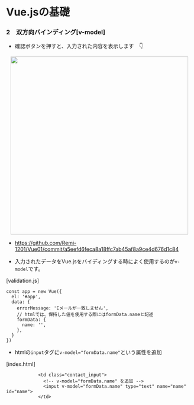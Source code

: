 # Vue.jsの基礎

### 2　双方向バインディング[v-model]

- 確認ボタンを押すと、入力された内容を表示します　👇
<div align="center"><img width="480" src="https://t.gyazo.com/teams/diveintocode/6b0d5ea68bc8be820af3da4b2a159bb0.gif"></div>

- https://github.com/Remi-1201/Vue01/commit/a5eefd6feca8a18ffc7ab45af8a9ce4d676d1c84

- 入力されたデータをVue.jsをバイディングする時によく使用するのが`v-model`です。

[validation.js]
```
const app = new Vue({ 
  el: '#app',
  data: {
    errorMessage: 'Eメールが一致しません',
    // htmlでは、保持した値を使用する際にはformData.nameと記述
    formData: {
      name: '', 
    },
  }
})
```

- htmlの`input`タグに`v-model="formData.name"`という属性を追加

[index.html]
```
            <td class="contact_input">
              <!-- v-model="formData.name" を追加 -->
              <input v-model="formData.name" type="text" name="name" id="name">
            </td>
```
